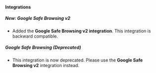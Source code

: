 
#### Integrations
##### New: Google Safe Browsing v2
- Added the **Google Safe Browsing v2 integration**. This integration is backward compatible.
##### Google Safe Browsing (Deprecated)
- This integration is now deprecated. Please use the **Google Safe Browsing v2** integration instead.
